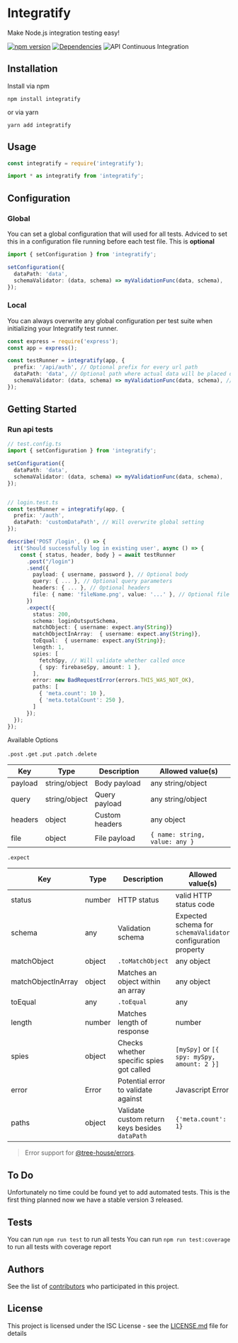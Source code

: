 # Integratify

Make Node.js integration testing easy!

[![npm version](https://badge.fury.io/js/integratify.svg)](https://badge.fury.io/js/integratify)
[![Dependencies](https://david-dm.org/ShopBonsai/integratify.svg)](https://david-dm.org/ShopBonsai/integratify.svg)
![API Continuous Integration](https://github.com/ShopBonsai/integratify/workflows/API%20Continuous%20Integration/badge.svg)

## Installation

Install via npm

```shell
npm install integratify
```

or via yarn

```shell
yarn add integratify
```

## Usage

```javascript
const integratify = require('integratify');
```

```javascript
import * as integratify from 'integratify';
```

## Configuration

### Global

You can set a global configuration that will used for all tests. Adviced to set this in a configuration file running before each test file. This is **optional**

```typescript
import { setConfiguration } from 'integratify';

setConfiguration({
  dataPath: 'data',
  schemaValidator: (data, schema) => myValidationFunc(data, schema),
});
```

### Local

You can always overwrite any global configuration per test suite when initializing your Integratify test runner.

```typescript
const express = require('express');
const app = express();

const testRunner = integratify(app, {
  prefix: '/api/auth', // Optional prefix for every url path
  dataPath: 'data', // Optional path where actual data will be placed on.
  schemaValidator: (data, schema) => myValidationFunc(data, schema), // Function to validate data against a schema
});
```

## Getting Started

### Run api tests

```typescript
// test.config.ts
import { setConfiguration } from 'integratify';

setConfiguration({
  dataPath: 'data',
  schemaValidator: (data, schema) => myValidationFunc(data, schema),
});


// login.test.ts
const testRunner = integratify(app, {
  prefix: '/auth',
  dataPath: 'customDataPath', // Will overwrite global setting
});

describe('POST /login', () => {
  it('Should successfully log in existing user', async () => {
    const { status, header, body } = await testRunner
      .post("/login")
      .send({
        payload: { username, password }, // Optional body
        query: { ... }, // Optional query parameters
        headers: { ... }, // Optional headers
        file: { name: 'fileName.png', value: '...' }, // Optional file
      })
      .expect({
        status: 200,
        schema: loginOutsputSchema,
        matchObject: { username: expect.any(String)}
        matchObjectInArray:  { username: expect.any(String)},
        toEqual:  { username: expect.any(String)};
        length: 1,
        spies: [
          fetchSpy, // Will validate whether called once
          { spy: firebaseSpy, amount: 1 },
        ],
        error: new BadRequestError(errors.THIS_WAS_NOT_OK),
        paths: [
          { 'meta.count': 10 },
          { 'meta.totalCount': 250 },
        ]
      });
  });
});
```

Available Options

`.post` `.get` `.put` `.patch` `.delete`

| Key     | Type          | Description    | Allowed value(s)               |
| ------- | ------------- | -------------- | ------------------------------ |
| payload | string/object | Body payload   | any string/object              |
| query   | string/object | Query payload  | any string/object              |
| headers | object        | Custom headers | any object                     |
| file    | object        | File payload   | `{ name: string, value: any }` |

`.expect`

| Key                | Type   | Description                                    | Allowed value(s)                                             |
| ------------------ | ------ | ---------------------------------------------- | ------------------------------------------------------------ |
| status             | number | HTTP status                                    | valid HTTP status code                                       |
| schema             | any    | Validation schema                              | Expected schema for `schemaValidator` configuration property |
| matchObject        | object | `.toMatchObject`                               | any object                                                   |
| matchObjectInArray | object | Matches an object within an array              | any object                                                   |
| toEqual            | any    | `.toEqual`                                     | any                                                          |
| length             | number | Matches length of response                     | number                                                       |
| spies              | object | Checks whether specific spies got called       | `[mySpy]` or `[{ spy: mySpy, amount: 2 }]`                   |
| error              | Error  | Potential error to validate against            | Javascript Error                                             |
| paths              | object | Validate custom return keys besides `dataPath` | `{'meta.count': 1}`                                          |

> Error support for [@tree-house/errors](https://github.com/ShopBonsai/tree-house/tree/master/packages/errors).

## To Do

Unfortunately no time could be found yet to add automated tests. This is the first thing planned now we have a stable version 3 released.

## Tests

You can run `npm run test` to run all tests
You can run `npm run test:coverage` to run all tests with coverage report

## Authors

See the list of [contributors](https://github.com/ShopBonsai/integratify/contributors) who participated in this project.

## License

This project is licensed under the ISC License - see the [LICENSE.md](LICENSE.md) file for details
